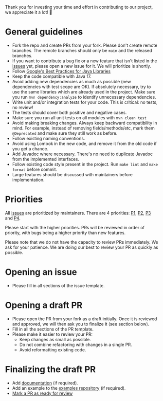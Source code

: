 Thank you for investing your time and effort in contributing to our project, we appreciate it a lot! 🤗

# General guidelines

- Fork the repo and create PRs from your fork. Please don't create remote branches. The remote branches should only be `main` and the released branches.
- If you want to contribute a bug fix or a new feature that isn't listed in the [issues](https://github.com/langchain4j/langchain4j-cdi/issues) yet, please open a new issue for it. We will prioritize is shortly.
- Follow [Google's Best Practices for Java Libraries](https://jlbp.dev/)
- Keep the code compatible with Java 17.
- Avoid adding new dependencies as much as possible (new dependencies with test scope are OK). If absolutely necessary, try to use the same libraries which are already used in the project. Make sure you run `mvn dependency:analyze` to identify unnecessary dependencies.
- Write unit and/or integration tests for your code. This is critical: no tests, no review!
- The tests should cover both positive and negative cases.
- Make sure you run all unit tests on all modules with `mvn clean test`
- Avoid making breaking changes. Always keep backward compatibility in mind. For example, instead of removing fields/methods/etc, mark them `@Deprecated` and make sure they still work as before.
- Follow existing naming conventions.
- Avoid using Lombok in the new code, and remove it from the old code if you get a chance.
- Add Javadoc where necessary. There's no need to duplicate Javadoc from the implemented interfaces.
- Follow existing code style present in the project. Run `make lint` and `make format` before commit.
- Large features should be discussed with maintainers before implementation.

# Priorities

All [issues](https://github.com/langchain4j/langchain4j-cdi/issues) are prioritized by maintainers. There are 4 priorities: [P1](https://github.com/langchain4j/langchain4j-cdi/issues?q=is%3Aissue+is%3Aopen+label%3AP1), [P2](https://github.com/langchain4j/langchain4j-cdi/issues?q=is%3Aissue+is%3Aopen+label%3AP2), [P3](https://github.com/langchain4j/langchain4j-cdi/issues?q=is%3Aissue+is%3Aopen+label%3AP3) and [P4](https://github.com/langchain4j/langchain4j-cdi/issues?q=is%3Aissue+is%3Aopen+label%3AP4).

Please start with the higher priorities. PRs will be reviewed in order of priority, with bugs being a higher priority than new features.

Please note that we do not have the capacity to review PRs immediately. We ask for your patience. We are doing our best to review your PR as quickly as possible.

# Opening an issue

- Please fill in all sections of the issue template.

# Opening a draft PR

- Please open the PR from your fork as a draft initially. Once it is reviewed and approved, we will then ask you to finalize it (see section below).
- Fill in all the sections of the PR template.
- Please make it easier to review your PR:
  - Keep changes as small as possible.
  - Do not combine refactoring with changes in a single PR.
  - Avoid reformatting existing code.

# Finalizing the draft PR

- Add [documentation](https://github.com/langchain4j/langchain4j-cdi/tree/main/docs/docs) (if required).
- Add an example to the [examples repository](https://github.com/langchain4j-cdi/examples) (if required).
- [Mark a PR as ready for review](https://docs.github.com/en/pull-requests/collaborating-with-pull-requests/proposing-changes-to-your-work-with-pull-requests/changing-the-stage-of-a-pull-request#marking-a-pull-request-as-ready-for-review)
